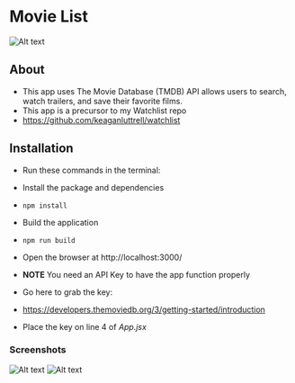 # Movie List

![Alt text](/images/movie-list-demo.gif "App Demo")

## About

* This app uses The Movie Database (TMDB) API allows users to search, watch trailers, and save their favorite films.
* This app is a precursor to my Watchlist repo
* https://github.com/keaganluttrell/watchlist

## Installation

* Run these commands in the terminal:

* Install the package and dependencies
* `npm install`
* Build the application
* `npm run build`
* Open the browser at http://localhost:3000/
* **NOTE** You need an API Key to have the app function properly
* Go here to grab the key:
* https://developers.themoviedb.org/3/getting-started/introduction
* Place the key on line 4 of _App.jsx_

### Screenshots

![Alt text](/images/trailer.png "Trailer")
![Alt text](/images/home.png "Home")